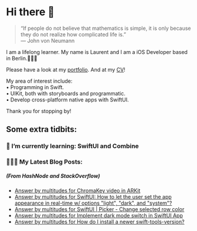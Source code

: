# Hi there 👋

> “If people do not believe that mathematics is simple, it is only because they do not realize how complicated life is.”   
― John von Neumann

 
I am a lifelong learner. My name is Laurent and I am a iOS Developer based in Berlin.👨🏻‍💻   

Please have a look at my [portfolio](https://github.com/multitudes/portfolio/blob/master/README.md). 
And at my [CV](https://multitudes.github.io/images/cv/cv-for-ios-nov2020.pdf)!

My area of interest include:  
• Programming in Swift.  
• UIKit, both with storyboards and programmatic.  
• Develop cross-platform native apps with SwiftUI.  

Thank you for stopping by!

## Some extra tidbits:

### 🌱 I’m currently learning: SwiftUI and Combine


###  👨🏻‍💻 My Latest Blog Posts:
##### (From HashNode and StackOverflow)
<!-- BLOG-POST-LIST:START -->
- [Answer by multitudes for ChromaKey video in ARKit](https://stackoverflow.com/questions/49960262/chromakey-video-in-arkit/70110548#70110548)
- [Answer by multitudes for SwiftUI: How to let the user set the app appearance in real-time w/ options &quot;light&quot;, &quot;dark&quot;, and &quot;system&quot;?](https://stackoverflow.com/questions/65798263/swiftui-how-to-let-the-user-set-the-app-appearance-in-real-time-w-options-lig/69946169#69946169)
- [Answer by multitudes for SwiftUI | Picker - Change selected row color](https://stackoverflow.com/questions/64523972/swiftui-picker-change-selected-row-color/69944302#69944302)
- [Answer by multitudes for Implement dark mode switch in SwiftUI App](https://stackoverflow.com/questions/58476048/implement-dark-mode-switch-in-swiftui-app/69941113#69941113)
- [Answer by multitudes for How do I install a newer swift-tools-version?](https://stackoverflow.com/questions/63404251/how-do-i-install-a-newer-swift-tools-version/69932928#69932928)
<!-- BLOG-POST-LIST:END -->

<!--

<script type="text/javascript" src="https://cdnjs.buymeacoffee.com/1.0.0/button.prod.min.js" data-name="bmc-button" data-slug="multitudes" data-color="#FFDD00" data-emoji=""  data-font="Cookie" data-text="Buy me a coffee" data-outline-color="#000000" data-font-color="#000000" data-coffee-color="#ffffff" ></script>

If you can't get enough of me I collected some more links [here](https://linktr.ee/LaurentBrusa)!
**multitudes/multitudes** is a ✨ _special_ ✨ repository because its `README.md` (this file) appears on your GitHub profile.

Here are some ideas to get you started:

- 🔭 I’m currently working on ...
- 🌱 I’m currently learning ...
- 👯 I’m looking to collaborate on ...
- 🤔 I’m looking for help with ...
- 💬 Ask me about ...
- 📫 How to reach me: ...
- 😄 Pronouns: ...
- ⚡ Fun fact: ...

<p align="center">
  <img src="" width="400"  title="Laurent on the bicycle">
</p>
-->

